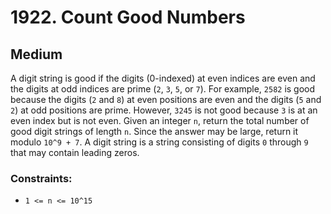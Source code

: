# 1922. Count Good Numbers

## Medium

A digit string is good if the digits (0-indexed) at even indices are even and the digits at odd indices are prime (`2`,
`3`, `5`, or `7`). For example, `2582` is good because the digits (`2` and `8`) at even positions are even and the
digits (`5` and `2`) at odd positions are prime. However, `3245` is not good because `3` is at an even index but is not
even. Given an integer `n`, return the total number of good digit strings of length `n`. Since the answer may be large,
return it modulo `10^9 + 7`. A digit string is a string consisting of digits `0` through `9` that may contain leading
zeros.

### Constraints:

- `1 <= n <= 10^15`
